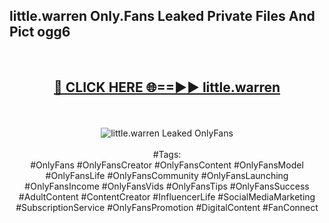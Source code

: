 <h2>little.warren Only.Fans Leaked Private Files And Pict ogg6</h2>
<br>
<div align="center">
<h2><a href="https://mediafiles.top/little.warren" rel="nofollow">🔴 CLICK HERE 🌐==►► little.warren</a></h2>
<br>
<br>
<a href="https://mediafiles.top/little.warren" rel="nofollow" data-target="animated-image.originalLink"><img src="https://i.ibb.co.com/WyWwxjT/player-gif2.gif" alt="little.warren Leaked OnlyFans" style="max-width: 100%; display: inline-block;" data-target="animated-image.originalImage"></a>
<br><br>
#Tags:
<br>
#OnlyFans #OnlyFansCreator #OnlyFansContent #OnlyFansModel #OnlyFansLife #OnlyFansCommunity #OnlyFansLaunching #OnlyFansIncome #OnlyFansVids #OnlyFansTips #OnlyFansSuccess #AdultContent #ContentCreator #InfluencerLife #SocialMediaMarketing #SubscriptionService #OnlyFansPromotion #DigitalContent #FanConnect
</div>
<br>